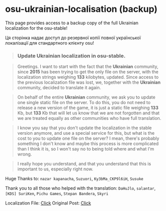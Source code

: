 
# osu-ukrainian-localisation (backup)
This page provides access to a backup copy of the full Ukrainian localization for the osu-stable!

Ця сторінка надає доступ до резервної копії повної української локалізації для стандартного клієнту osu!

>### Update Ukrainian localization in osu-stable.

> Greetings. I want to start with the fact that the **Ukrainian** community,
> since **2015** has been trying to get the only file on the server, with
> the localization strings weighing **133** kilobytes, updated. Since access
> to the previous localization file was lost, we, together with the
> **Ukrainian** community, decided to translate it again.

> On behalf of the entire **Ukrainian** community, we ask you to update one
> single static file on the server. To do this, you do not need to
> release a new version of the game, it is just a static file weighing
> **133** Kb, but **133** Kb that will let us know that we are not forgotten and
> that we are treated equally as other communities who have full
> translation.

> I know you say that you don't update the localization in the stable
> version anymore, and use a special service for this, but what is the
> cost to you to update one file on the server? I mean, there's probably
> something I don't know and maybe this process is more complicated than
> I think it is, so I won't say no to being told where and what I'm
> wrong.

> I really hope you understand, and that you understand that this is
> important to us, especially right now.

Huge Thanks to: `nazar kapanacha`, `Suzuori`, `Ky3bMa_CKP9l6iH`, `Susuke`

Thank you to all those who helped with the translation: `DaHuJlo`, `salantar`, `[KDS] SuriKen`, `Pichu Games`, `Stepan Bandera`, `Skyri`

Localization File: [Click](https://github.com/craq47/osu-ukrainian-localisation/blob/main/uk-UA.txt)
Original Post: [Click](https://osu.ppy.sh/community/forums/topics/1642593?n=1)
